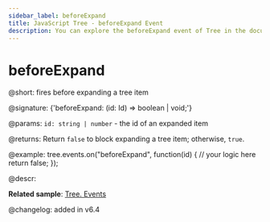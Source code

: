 ```yaml
---
sidebar_label: beforeExpand
title: JavaScript Tree - beforeExpand Event 
description: You can explore the beforeExpand event of Tree in the documentation of the DHTMLX JavaScript UI library. Browse developer guides and API reference, try out code examples and live demos, and download a free 30-day evaluation version of DHTMLX Suite 7.
---
```


# beforeExpand

@short: fires before expanding a tree item

@signature: {'beforeExpand: (id: Id) => boolean | void;'}

@params:
`id: string | number` - the id of an expanded item

@returns:
Return `false` to block expanding  a tree item; otherwise, `true`.

@example:
tree.events.on("beforeExpand", function(id) {
    // your logic here
    return false;
});

@descr:

**Related sample**: [Tree. Events](https://snippet.dhtmlx.com/vux1ye9g)

@changelog: added in v6.4

[comment]: # (@related: tree/events_handling.md)
